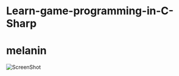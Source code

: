 # Learn-game-programming-in-C-Sharp
# melanin
![ScreenShot](https://cloud.githubusercontent.com/assets/11251798/13903064/d7d7f1f4-eeac-11e5-9650-77cab1678111.png)
